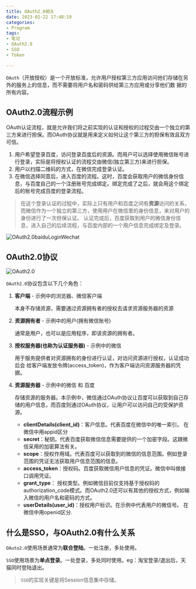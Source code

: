 ```yaml
---
title: OAuth2.0相关
date: 2023-02-22 17:48:19
categories:
- Program
tags:
- 笔记
- OAuth2.0
- SSO
- Token

---
```


`OAuth`（开放授权）是一个开放标准，允许用户授权第三方应用访问他们存储在另外的服务上的信息，而不需要将用户名和密码供给第三方应用或分享他们数 据的所有内容。

## OAuth2.0流程示例

​	OAuth认证流程，就是允许我们将之前实现的认证和授权的过程交由一个独立的第三方来进行担保。而OAuth协议就是用来定义如何让这个第三方的担保有效且双方可信。

1. 用户希望登录百度，访问登录百度后的资源。而用户可以选择使用微信账号进行登录，实际是将授权认证的流程交由微信(独立第三方)来进行担保。
2. 用户以扫描二维码的方式，在微信完成登录认证。
3.  在微信选择同意后，进入百度的流程。这时，百度会获取用户的微信身份信息，与百度自己的一个注册账号完成绑定。绑定完成了之后，就会用这个绑定后的账号完成百度的登录流程。

> 在这个登录认证的过程中，实际上只有用户和百度之间有**资源**访问的关系，而微信作为一个独立的第三方，使用用户在微信里的身份信息，来对用户的身份进行了一次担保认证。 认证完成后，百度获取到用户的微信身份信息，进入自己的后续流程，与百度内部的一个用户信息完成绑定及登录。

![OAuth2.0baiduLoginWechat](https://s2.loli.net/2023/03/16/NXvfmQHSk2cLash.png)

## OAuth2.0协议

![OAuth2.0](https://s2.loli.net/2023/03/16/RIB6KPYy3lOj9La.png)

`OAuth2.0`协议包含以下几个角色：

1. **客户端** - 示例中的浏览器、微信客户端

   本身不存储资源，需要通过资源拥有者的授权去请求资源服务器的资源

2. **资源拥有者** - 示例中的用户(拥有微信账号) 

   通常是用户，也可以是应用程序，即该资源的拥有者。

3. **授权服务器(也称为认证服务器)** - 示例中的微信

   用于服务提供者对资源拥有的身份进行认证，对访问资源进行授权，认证成功后会 给客户端发放令牌(access_token)，作为客户端访问资源服务器的凭据。

4. **资源服务器** - 示例中的微信 和 百度

   存储资源的服务器。本示例中，微信通过OAuth协议让百度可以获取到自己存储的用户信息，而百度则通过OAuth协议，让用户可以访问自己的受保护资源。
   
   
   
   - **clientDetails(client_id)**：客户信息。代表百度在微信中的唯一索引。 在微信中用appid区分
   - **secret**：秘钥。代表百度获取微信信息需要提供的一个加密字段。这跟微信采用的加密算法有关。
   - **scope**：授权作用域。代表百度可以获取到的微信的信息范围。例如登录范围的凭证无法获取用户信息范围的信息。
   - **access_token**：授权码。百度获取微信用户信息的凭证。微信中叫做接口调用凭证。
   - **grant_type**： 授权类型。例如微信目前仅支持基于授权码的 authorization_code模式。而OAuth2.0还可以有其他的授权方式，例如输入微信的用户名和密码的方式。
   - **userDetails(user_id)**：授权用户标识。在示例中代表用户的微信号。 在微信中用openid区分.

## 什么是SSO，与OAuth2.0有什么关系

`OAuto2.0`使用场景通常为**联合登陆**。一处注册，多处使用。

`SSO`使用场景为**单点登录**。一处登录，多处同时使用。eg：淘宝登录/退出后，天猫同时登陆退出。

> `SSO`的实现关键是将Session信息集中存储。

